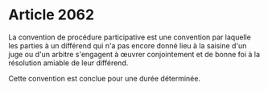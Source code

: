 # Article 2062

La convention de procédure participative est une convention par laquelle les parties à un différend qui n'a pas encore donné lieu à la saisine d'un juge ou d'un arbitre s'engagent à œuvrer conjointement et de bonne foi à la résolution amiable de leur différend.

Cette convention est conclue pour une durée déterminée.
